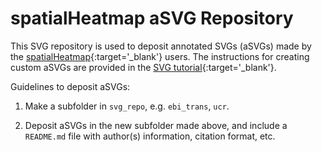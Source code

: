 # spatialHeatmap aSVG Repository

This SVG repository is used to deposit annotated SVGs (aSVGs) made by the [spatialHeatmap](https://bioconductor.org/packages/devel/bioc/html/spatialHeatmap.html){:target='_blank'} users. The instructions for creating custom aSVGs are provided in the [SVG tutorial](https://jianhaizhang.github.io/SVG_tutorial){:target='_blank'}.  

Guidelines to deposit aSVGs:
 
1. Make a subfolder in `svg_repo`, e.g. `ebi_trans`, `ucr`.  

2. Deposit aSVGs in the new subfolder made above, and include a `README.md` file with author(s) information, citation format, etc.  



